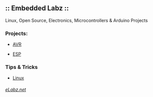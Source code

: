 ## :: Embedded Labz ::
Linux, Open Source, Electronics, Microcontrollers & Arduino Projects


### Projects:
- [AVR](https://elabz.net/AVR/)

- [ESP](https://elabz.net/ESP/)


### Tips & Tricks
- [Linux](https://elabz.net/Linux/)


###### [eLabz.net](https://elabz.net)
